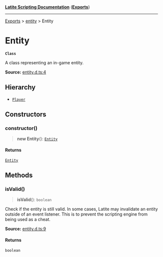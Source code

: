 [**Latite Scripting Documentation**](../../README.md) ([**Exports**](../../exports.md))

---

[Exports](../../exports.md) > [entity](../index.md) > Entity

# Entity

**`Class`**

A class representing an in-game entity.

**Source:** [entity.d.ts:4](https://github.com/LatiteScripting/latitescripting.github.io/blob/0268f00/definitions/entity.d.ts#L4)

## Hierarchy

- [`Player`](class.Player.md)

## Constructors

### constructor()

> **new Entity**(): [`Entity`](class.Entity.md)

#### Returns

[`Entity`](class.Entity.md)

## Methods

### isValid()

> **isValid**(): `boolean`

Check if the entity is still valid. In some cases, Latite may invalidate an entity outside of an
event listener. This is to prevent the scripting engine from being used as a cheat.

**Source:** [entity.d.ts:9](https://github.com/LatiteScripting/latitescripting.github.io/blob/0268f00/definitions/entity.d.ts#L9)

#### Returns

`boolean`
